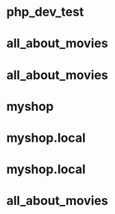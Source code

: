 # php_dev_test
# all_about_movies
# all_about_movies
# myshop
# myshop.local
# myshop.local
# all_about_movies
